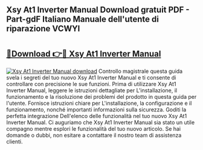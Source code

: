 ## Xsy At1 Inverter Manual Download gratuit PDF - Part-gdF Italiano Manuale dell'utente di riparazione VCWYl

# <h2><a href="http://dfgaa04.blite.top/?on=Xsy+At1+Inverter+Manual">🔗Download 👉🔴 Xsy At1 Inverter Manual</a></h2>

[![Xsy At1 Inverter Manual download](https://i.imgur.com/lujVjoI.png)](http://dfgaa04.blite.top/?on=Xsy+At1+Inverter+Manual)
Controllo magistrale questa guida svela i segreti del tuo nuovo Xsy At1 Inverter Manual e ti consente di controllare con precisione le sue funzioni. Prima di utilizzare Xsy At1 Inverter Manual, leggere le istruzioni dettagliate per L'installazione, il funzionamento e la risoluzione dei problemi del prodotto in questa guida per l'utente. Fornisce istruzioni chiare per L'installazione, la configurazione e il funzionamento, nonché importanti informazioni sulla sicurezza. Goditi la perfetta integrazione Dell'elenco delle funzionalità nel tuo nuovo Xsy At1 Inverter Manual. Ci auguriamo che Xsy At1 Inverter Manual sia stato un utile compagno mentre esplori le funzionalità del tuo nuovo articolo. Se hai domande o dubbi, non esitare a contattare il nostro team di assistenza clienti.
